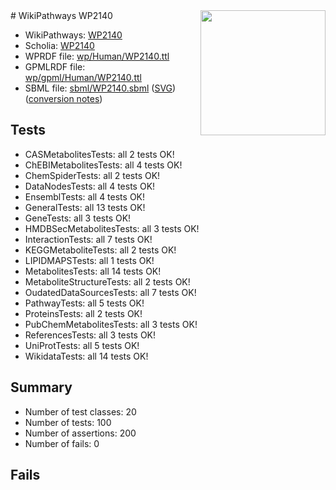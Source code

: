 <img style="float: right; width: 200px" src="../logo.png" />
# WikiPathways WP2140

* WikiPathways: [WP2140](https://identifiers.org/wikipathways:WP2140)
* Scholia: [WP2140](https://scholia.toolforge.org/wikipathways/WP2140)
* WPRDF file: [wp/Human/WP2140.ttl](../wp/Human/WP2140.ttl)
* GPMLRDF file: [wp/gpml/Human/WP2140.ttl](../wp/gpml/Human/WP2140.ttl)
* SBML file: [sbml/WP2140.sbml](../sbml/WP2140.sbml) ([SVG](../sbml/WP2140.svg)) ([conversion notes](../sbml/WP2140.txt))

## Tests
* CASMetabolitesTests: all 2 tests OK!
* ChEBIMetabolitesTests: all 4 tests OK!
* ChemSpiderTests: all 2 tests OK!
* DataNodesTests: all 4 tests OK!
* EnsemblTests: all 4 tests OK!
* GeneralTests: all 13 tests OK!
* GeneTests: all 3 tests OK!
* HMDBSecMetabolitesTests: all 3 tests OK!
* InteractionTests: all 7 tests OK!
* KEGGMetaboliteTests: all 2 tests OK!
* LIPIDMAPSTests: all 1 tests OK!
* MetabolitesTests: all 14 tests OK!
* MetaboliteStructureTests: all 2 tests OK!
* OudatedDataSourcesTests: all 7 tests OK!
* PathwayTests: all 5 tests OK!
* ProteinsTests: all 2 tests OK!
* PubChemMetabolitesTests: all 3 tests OK!
* ReferencesTests: all 3 tests OK!
* UniProtTests: all 5 tests OK!
* WikidataTests: all 14 tests OK!


## Summary

* Number of test classes: 20
* Number of tests: 100
* Number of assertions: 200
* Number of fails: 0

## Fails

